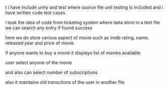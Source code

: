 


t i have include unity and test where source file unit testing is included
and i have written code test cases 

i took the idea of code from ticketing system where data store in a text file
we can search any entry if found success

here we do store various aspect of movie such as imdb rating, name, released year and price of movie

if anyone wants to buy a movie it displays list of movies available

user select anyone of the movie

and also can select number of subscriptions


also it maintains old transctions of the user in another file


